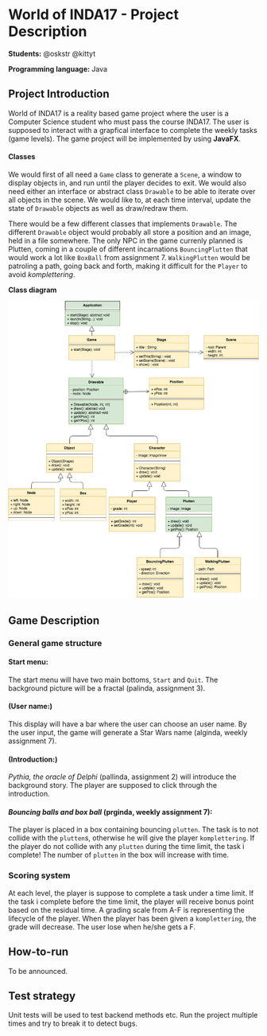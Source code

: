 # World of INDA17 - Project Description

**Students:** @oskstr @kittyt

**Programming language:** Java

## Project Introduction
World of INDA17 is a reality based game project where the user is a Computer Science student who must pass the course INDA17.
The user is supposed to interact with a grapfical interface to complete the weekly tasks (game levels). The game project will
be implemented by using **JavaFX**.

#### Classes
We would first of all need a `Game` class to generate a `Scene`, a window to display objects in, and run until the player decides to exit. We would also need either an interface or abstract class `Drawable` to be able to iterate over all objects in the scene. We would like to, at each time interval, update the state of `Drawable` objects as well as draw/redraw them.

There would be a few different classes that implements `Drawable`. The different `Drawable` object would probably all store a position and an image, held in a file somewhere. The only NPC in the game currenly planned is Plutten, coming in a couple of different incarnations `BouncingPlutten` that would work a lot like `BoxBall` from assignment 7. `WalkingPlutten` would be patroling a path, going back and forth, making it difficult for the `Player` to avoid *komplettering*.

**Class diagram**

![Class Diagram](/docs/class-diagram.png)

## Game Description

### General game structure
#### Start menu:
The start menu will have two main bottoms, `Start` and `Quit`. The background picture will be a fractal (palinda, assignment 3).

#### (User name:)
This display will have a bar where the user can choose an user name. By the user input, the game will generate a Star Wars name
(alginda, weekly assignment 7).

#### (Introduction:)
*Pythia, the oracle of Delphi* (pallinda, assignment 2) will introduce the background story. The player are supposed to click
through the introduction.

#### *Bouncing balls and box ball* (prginda, weekly assignment 7):
The player is placed in a box containing bouncing `plutten`. The task is to not collide with the `plutten`s, otherwise he will
give the player `komplettering`. If the player do not collide with any `plutten` during the time limit, the task i complete! The
number of `plutten` in the box will increase with time.

### Scoring system
At each level, the player is suppose to complete a task under a time limit. If the task i complete before the time limit,
the player will receive bonus point based on the residual time. A grading scale from A-F is representing the lifecycle of
the player. When the player has been given a `komplettering`, the grade will decrease. The user lose when he/she
gets a F.

## How-to-run
To be announced.

## Test strategy
Unit tests will be used to test backend methods etc. Run the project multiple times and try to break it to detect bugs.
